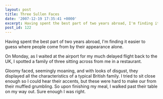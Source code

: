 ```yaml
---
layout: post
title: Three Sullen Faces
date: '2007-12-19 17:35:41 +0000'
excerpt: Having spent the best part of two years abroad, I'm finding it easier to guess where people come from by their appearance alone.
post_id: 122
---
```

Having spent the best part of two years abroad, I'm finding it easier to guess where people come from by their appearance alone.

On Monday, as I waited at the airport for my much delayed flight back to the UK, I spotted a family of three sitting across from me in a restaurant.

Gloomy faced, seemingly moaning, and with looks of disgust, they displayed all the characteristics of a typical British family. I tried to sit close enough so I could hear their accents, but these were hard to make our from their muffled grumbling. So upon finishing my meal, I walked past their table on my way out. Sure enough I was right.